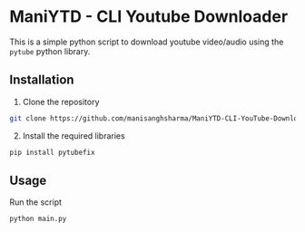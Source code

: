 # ManiYTD - CLI Youtube Downloader

This is a simple python script to download youtube video/audio using the `pytube` python library.

## Installation

1. Clone the repository
```bash
git clone https://github.com/manisanghsharma/ManiYTD-CLI-YouTube-Downloader.git
```

2. Install the required libraries
```bash
pip install pytubefix
```

## Usage

Run the script
```bash
python main.py
```

